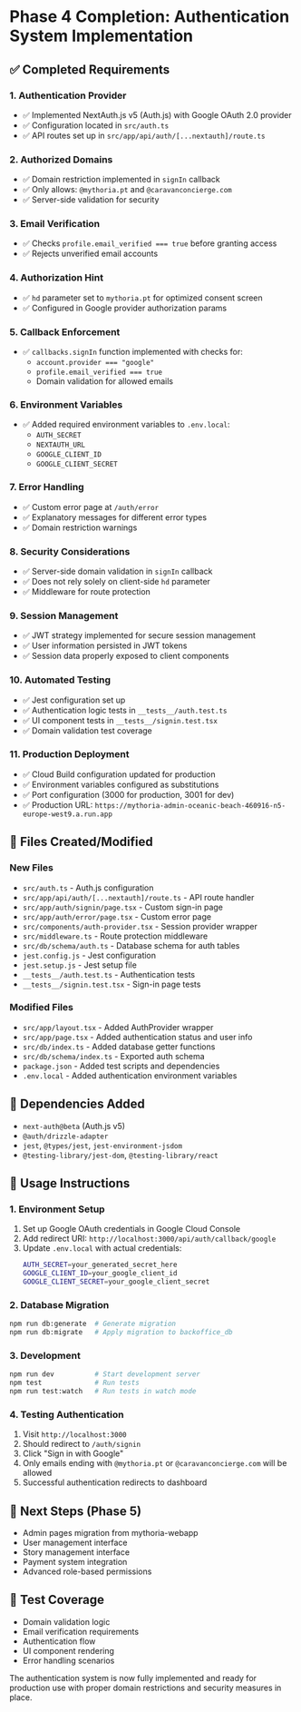 # Phase 4 Completion: Authentication System Implementation

## ✅ Completed Requirements

### 1. Authentication Provider

- ✅ Implemented NextAuth.js v5 (Auth.js) with Google OAuth 2.0 provider
- ✅ Configuration located in `src/auth.ts`
- ✅ API routes set up in `src/app/api/auth/[...nextauth]/route.ts`

### 2. Authorized Domains

- ✅ Domain restriction implemented in `signIn` callback
- ✅ Only allows: `@mythoria.pt` and `@caravanconcierge.com`
- ✅ Server-side validation for security

### 3. Email Verification

- ✅ Checks `profile.email_verified === true` before granting access
- ✅ Rejects unverified email accounts

### 4. Authorization Hint

- ✅ `hd` parameter set to `mythoria.pt` for optimized consent screen
- ✅ Configured in Google provider authorization params

### 5. Callback Enforcement

- ✅ `callbacks.signIn` function implemented with checks for:
  - `account.provider === "google"`
  - `profile.email_verified === true`
  - Domain validation for allowed emails

### 6. Environment Variables

- ✅ Added required environment variables to `.env.local`:
  - `AUTH_SECRET`
  - `NEXTAUTH_URL`
  - `GOOGLE_CLIENT_ID`
  - `GOOGLE_CLIENT_SECRET`

### 7. Error Handling

- ✅ Custom error page at `/auth/error`
- ✅ Explanatory messages for different error types
- ✅ Domain restriction warnings

### 8. Security Considerations

- ✅ Server-side domain validation in `signIn` callback
- ✅ Does not rely solely on client-side `hd` parameter
- ✅ Middleware for route protection

### 9. Session Management

- ✅ JWT strategy implemented for secure session management
- ✅ User information persisted in JWT tokens
- ✅ Session data properly exposed to client components

### 10. Automated Testing

- ✅ Jest configuration set up
- ✅ Authentication logic tests in `__tests__/auth.test.ts`
- ✅ UI component tests in `__tests__/signin.test.tsx`
- ✅ Domain validation test coverage

### 11. Production Deployment

- ✅ Cloud Build configuration updated for production
- ✅ Environment variables configured as substitutions
- ✅ Port configuration (3000 for production, 3001 for dev)
- ✅ Production URL: `https://mythoria-admin-oceanic-beach-460916-n5-europe-west9.a.run.app`

## 📁 Files Created/Modified

### New Files

- `src/auth.ts` - Auth.js configuration
- `src/app/api/auth/[...nextauth]/route.ts` - API route handler
- `src/app/auth/signin/page.tsx` - Custom sign-in page
- `src/app/auth/error/page.tsx` - Custom error page
- `src/components/auth-provider.tsx` - Session provider wrapper
- `src/middleware.ts` - Route protection middleware
- `src/db/schema/auth.ts` - Database schema for auth tables
- `jest.config.js` - Jest configuration
- `jest.setup.js` - Jest setup file
- `__tests__/auth.test.ts` - Authentication tests
- `__tests__/signin.test.tsx` - Sign-in page tests

### Modified Files

- `src/app/layout.tsx` - Added AuthProvider wrapper
- `src/app/page.tsx` - Added authentication status and user info
- `src/db/index.ts` - Added database getter functions
- `src/db/schema/index.ts` - Exported auth schema
- `package.json` - Added test scripts and dependencies
- `.env.local` - Added authentication environment variables

## 🔧 Dependencies Added

- `next-auth@beta` (Auth.js v5)
- `@auth/drizzle-adapter`
- `jest`, `@types/jest`, `jest-environment-jsdom`
- `@testing-library/jest-dom`, `@testing-library/react`

## 🚀 Usage Instructions

### 1. Environment Setup

1. Set up Google OAuth credentials in Google Cloud Console
2. Add redirect URI: `http://localhost:3000/api/auth/callback/google`
3. Update `.env.local` with actual credentials:
   ```bash
   AUTH_SECRET=your_generated_secret_here
   GOOGLE_CLIENT_ID=your_google_client_id
   GOOGLE_CLIENT_SECRET=your_google_client_secret
   ```

### 2. Database Migration

```bash
npm run db:generate  # Generate migration
npm run db:migrate   # Apply migration to backoffice_db
```

### 3. Development

```bash
npm run dev          # Start development server
npm test             # Run tests
npm run test:watch   # Run tests in watch mode
```

### 4. Testing Authentication

1. Visit `http://localhost:3000`
2. Should redirect to `/auth/signin`
3. Click "Sign in with Google"
4. Only emails ending with `@mythoria.pt` or `@caravanconcierge.com` will be allowed
5. Successful authentication redirects to dashboard

## 🎯 Next Steps (Phase 5)

- Admin pages migration from mythoria-webapp
- User management interface
- Story management interface
- Payment system integration
- Advanced role-based permissions

## 🧪 Test Coverage

- Domain validation logic
- Email verification requirements
- Authentication flow
- UI component rendering
- Error handling scenarios

The authentication system is now fully implemented and ready for production use with proper domain restrictions and security measures in place.
